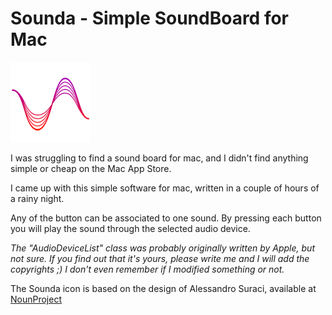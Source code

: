# Sounda - Simple SoundBoard for Mac

![Sounda](Sounda/Images.xcassets/AppIcon.appiconset/sounda128.png)


I was struggling to find a sound board for mac, and I didn't find anything simple or cheap on the Mac App Store.

I came up with this simple software for mac, written in a couple of hours of a rainy night.

Any of the button can be associated to one sound. 
By pressing each button you will play the sound through the selected audio device.

_The "AudioDeviceList" class was probably originally written by Apple, but not sure. If you find out that it's yours, please write me and I will add the copyrights ;) I don't even remember if I modified something or not._

The Sounda icon is based on the design of Alessandro Suraci, available at [NounProject](https://thenounproject.com/term/sound-wave/6000/)

